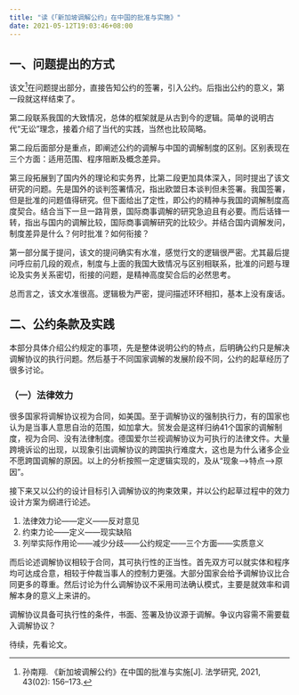 ```yaml
---
title: "读《「新加坡调解公约」在中国的批准与实施》"
date: 2021-05-12T19:03:46+08:00
---
```


## 一、问题提出的方式

该文[^1]在问题提出部分，直接告知公约的签署，引入公约。后指出公约的意义，第一段就这样结束了。

第二段联系我国的大致情况，总体的框架就是从古到今的逻辑。简单的说明古代“无讼”理念，接着介绍了当代的实践，当然也比较简略。

第二段后面部分是重点，即阐述公约的调解与中国的调解制度的区别。区别表现在三个方面：适用范围、程序阻断及概念差异。

第三段拓展到了国内外的理论和实务界，比第二段更加具体深入，同时提出了该文研究的问题。先是国外的谈判签署情况，指出欧盟日本谈判但未签署。我国签署，但是批准的问题值得研究。但下面给出了定性，即公约的精神与我国的调解制度高度契合。结合当下一旦一路背景，国际商事调解的研究急迫且有必要。而后话锋一转，指出与国内的调解比较，国际商事调解研究的比较少。并结合国内调解发问，制度差异是什么？何时批准？如何衔接？

第一部分属于提问，该文的提问确实有水准，感觉行文的逻辑很严密。尤其最后提问呼应前几段的观点，制度与上面的我国大致情况与区别相联系，批准的问题与理论及实务关系密切，衔接的问题，是精神高度契合后的必然思考。

总而言之，该文水准很高。逻辑极为严密，提问描述环环相扣，基本上没有废话。

## 二、公约条款及实践

本部分具体介绍公约规定的事项，先是整体说明公约的特点，后明确公约只是解决调解协议的执行问题。然后基于不同国家调解的发展阶段不同，公约的起草经历了很多讨论。

### （一）法律效力

很多国家将调解协议视为合同，如美国。至于调解协议的强制执行力，有的国家也认为是当事人意思自治的范围，如加拿大。贸发会是这样归纳41个国家的调解制度，视为合同、没有法律制度。德国爱尔兰视调解协议为可执行的法律文件。大量跨境诉讼的出现，以现象引出调解协议的跨国执行难度大，这也是为什么诸多企业不愿跨国调解的原因。以上的分析按照一定逻辑实现的，及从“现象—>特点—>原因”。

接下来又以公约的设计目标引入调解协议的拘束效果，并以公约起草过程中的效力设计方案为纲进行论述。

1. 法律效力论——定义——反对意见
2. 约束力论——定义——现实缺陷
3. 列举实际作用论——减少分歧——公约规定——三个方面——实质意义

而后论述调解协议相较于合同，其可执行性的正当性。首先双方可以就实体和程序均可达成合意，相较于仲裁当事人的控制力更强。大部分国家会给予调解协议比合同更多的尊重。然后讨论为什么调解协议不采用司法确认模式，主要是就效率和调解本身的意义上来讲的。

调解协议具备可执行性的条件，书面、签署及协议源于调解。争议内容需不需要载入调解协议？



待续，先看论文。

[^1]:孙南翔. 《新加坡调解公约》在中国的批准与实施[J]. 法学研究, 2021, 43(02): 156–173.